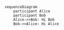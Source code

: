 ```mermaid
sequenceDiagram
    participant Alice
    participant Bob
    Alice->>Bob: Hi Bob
    Bob->>Alice: Hi Alice
```





